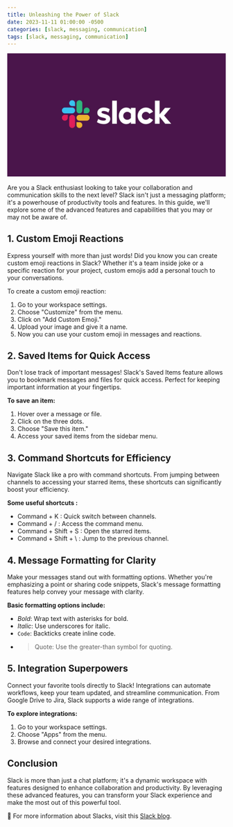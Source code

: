 ```yaml
---
title: Unleashing the Power of Slack 
date: 2023-11-11 01:00:00 -0500
categories: [slack, messaging, communication]
tags: [slack, messaging, communication]
---
```


![Unleashing the Power of Slack](/assets/img/posts/2023/unleasing_the_power_of_slack/unleasing_the_power_of_slack.jpg)


Are you a Slack enthusiast looking to take your collaboration and communication skills to the next level? Slack isn't just a messaging platform; it's a powerhouse of productivity tools and features. In this guide, we'll explore some of the advanced features and capabilities that you may or may not be aware of.


## 1. **Custom Emoji Reactions**

Express yourself with more than just words! Did you know you can create custom emoji reactions in Slack? Whether it's a team inside joke or a specific reaction for your project, custom emojis add a personal touch to your conversations.

To create a custom emoji reaction:

1. Go to your workspace settings.
2. Choose "Customize" from the menu.
3. Click on "Add Custom Emoji."
4. Upload your image and give it a name.
5. Now you can use your custom emoji in messages and reactions.



## 2. Saved Items for Quick Access

Don't lose track of important messages! Slack's Saved Items feature allows you to bookmark messages and files for quick access. Perfect for keeping important information at your fingertips.

**To save an item:**

1. Hover over a message or file.
2. Click on the three dots.
3. Choose "Save this item."
4. Access your saved items from the sidebar menu.


## 3. Command Shortcuts for Efficiency

Navigate Slack like a pro with command shortcuts. From jumping between channels to accessing your starred items, these shortcuts can significantly boost your efficiency.

**Some useful shortcuts :** 

- Command + K : Quick switch between channels.
- Command + / : Access the command menu.
- Command + Shift + S : Open the starred items.
- Command + Shift + \ : Jump to the previous channel.


## 4. Message Formatting for Clarity

Make your messages stand out with formatting options. Whether you're emphasizing a point or sharing code snippets, Slack's message formatting features help convey your message with clarity.

**Basic formatting options include:**

- *Bold*: Wrap text with asterisks for bold.
- _Italic_: Use underscores for italic.
- `Code`: Backticks create inline code.
- > Quote: Use the greater-than symbol for quoting.


## 5. Integration Superpowers

Connect your favorite tools directly to Slack! Integrations can automate workflows, keep your team updated, and streamline communication. From Google Drive to Jira, Slack supports a wide range of integrations.

**To explore integrations:**

1. Go to your workspace settings.
2. Choose "Apps" from the menu.
3. Browse and connect your desired integrations.


## Conclusion

Slack is more than just a chat platform; it's a dynamic workspace with features designed to enhance collaboration and productivity. By leveraging these advanced features, you can transform your Slack experience and make the most out of this powerful tool.


📝 For more information about Slacks, visit this [Slack blog](https://slack.com/blog/productivity/slick-features-and-capabilities-you-didnt-know-about-in-slack).